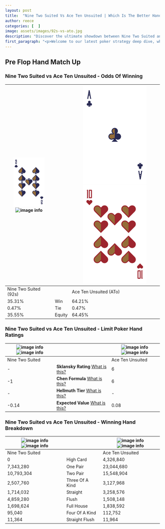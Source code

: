 ```yaml
---
layout: post
title:  "Nine Two Suited Vs Ace Ten Unsuited | Which Is The Better Hand In Poker? A Complete Guide"
author: reece
categories: [  ]
image: assets/images/92s-vs-ato.jpg
description: "Discover the ultimate showdown between Nine Two Suited and Ace Ten Unsuited in poker! Uncover the odds, strategies, and scenarios where one hand triumphs over the other. Get ready to up your poker game with this thrilling analysis."
first_paragraph: "<p>Welcome to our latest poker strategy deep dive, where we're pitting two distinct hands against each other in a high-stakes showdown: Nine Two Suited vs Ace Ten Unsuited.</p><p>In the dynamic world of poker, every decision counts, and knowing which hand holds the upper hand is key to your success at the table.</p><p>In this article, we'll dissect these two hands, explore the scenarios where one dominates the other, and equip you with the knowledge to make strategic choices that can tip the odds in your favor.</p><p>Get ready to unravel the intriguing dynamics of these poker hands and elevate your game to new heights.</p>"
---
```




[comment]: # (sp0)

## Pre Flop Hand Match Up

<div class="table hand-ratings" markdown="1"> 



### Nine Two Suited vs Ace Ten Unsuited - Odds Of Winning


    
| ![image info](assets/images/hand1/9.png) ![image info](assets/images/hand1/2s.png) |  | ![image info](assets/images/hand2/A.png) ![image info](assets/images/hand2/To.png) |
| -------- | -------- | -------- |
| Nine Two Suited (92s) |  | Ace Ten Unsuited (ATo) |
| 35.31% | Win | 64.21% |
| 0.47% | Tie | 0.47% |
| 35.55% | Equity | 64.45% |




[comment]: # (sp1)



### Nine Two Suited vs Ace Ten Unsuited - Limit Poker Hand Ratings


    
| ![image info](https://www.riverpairs.com/assets/images/hand1/9.png) ![image info](https://www.riverpairs.com/assets/images/hand1/2s.png) |  | ![image info](https://www.riverpairs.com/assets/images/hand2/A.png) ![image info](https://www.riverpairs.com/assets/images/hand2/To.png) |
| -------- | -------- | -------- |
| Nine Two Suited |  | Ace Ten Unsuited |
| - | **Sklansky Rating** [What is this?](/sklansky-rating-explained) | 6 |
| -1 | **Chen Formula** [What is this?](/chen-formula-explained) | 6 |
| - | **Hellmuth Tier** [What is this?](/Hellmuth-tier-explained) | - |
| -0.14 | **Expected Value** [What is this?](/expected-value-explained) | 0.08 |




[comment]: # (sp2)



### Nine Two Suited vs Ace Ten Unsuited - Winning Hand Breakdown


    
| ![image info](https://www.riverpairs.com/assets/images/hand1/9.png) ![image info](https://www.riverpairs.com/assets/images/hand1/2s.png) |  | ![image info](https://www.riverpairs.com/assets/images/hand2/A.png) ![image info](https://www.riverpairs.com/assets/images/hand2/To.png) |
| -------- | -------- | -------- |
| Nine Two Suited |  | Ace Ten Unsuited |
| 0 | High Card | 4,326,840 |
| 7,343,280 | One Pair | 23,044,680 |
| 10,793,304 | Two Pair | 15,548,904 |
| 2,507,760 | Three Of A Kind | 3,127,968 |
| 1,714,032 | Straight | 3,258,576 |
| 4,859,280 | Flush | 1,508,148 |
| 1,698,624 | Full House | 1,838,592 |
| 95,040 | Four Of A Kind | 112,752 |
| 11,364 | Straight Flush | 11,964 |




[comment]: # (sp3)



</div>

[comment]: # (sp4)



[comment]: # (sp5)

